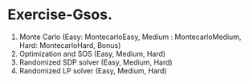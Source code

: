 # Exercise-Gsos. 
1. Monte Carlo (Easy: MontecarloEasy, Medium : MontecarloMedium, Hard: MontecarloHard, Bonus)
2. Optimization and SOS (Easy, Medium, Hard)
3. Randomized SDP solver (Easy, Medium, Hard)
4. Randomized LP solver (Easy, Medium, Hard)
